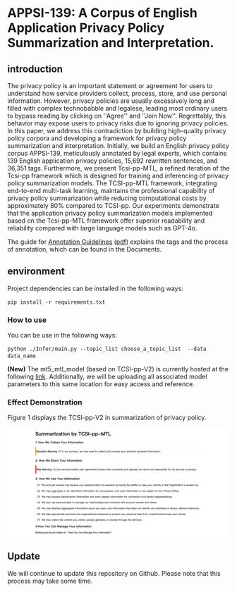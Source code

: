 # APPSI-139: A Corpus of English Application Privacy Policy Summarization and Interpretation.

## introduction
The privacy policy is an important statement or agreement for users to understand how service providers collect, process, store, and use personal information. However, privacy policies are usually excessively long and filled with complex technobabble and legalese, leading most ordinary users to bypass reading by clicking on ''Agree'' and ''Join Now''. Regrettably, this behavior may expose users to privacy risks due to ignoring privacy policies. In this paper, we address this contradiction by building high-quality privacy policy corpora and developing a framework for privacy policy summarization and interpretation. Initially, we build an English privacy policy corpus APPSI-139, meticulously annotated by legal experts, which contains 139 English application privacy policies, 15,692 rewritten sentences, and 36,351 tags. Furthermore, we present Tcsi-pp-MTL, a refined iteration of the Tcsi-pp framework which is designed for training and inferencing of privacy policy summarization models. The TCSI-pp-MTL framework, integrating end-to-end multi-task learning, maintains the professional capability of privacy policy summarization while reducing computational costs by approximately 80% compared to TCSI-pp. Our experiments demonstrate that the application privacy policy summarization models implemented based on the Tcsi-pp-MTL framework offer superior readability and reliability compared with large language models such as GPT-4o.

The guide for [Annotation Guidelines](Documents/Annotation_Guidelines.png) ([pdf](Documents/Annotation_Guidelines.pdf)) explains the tags and the process of annotation, which can be found in the Documents. 
<!-- [Paper](Documents/Annotation_Guidelines_Chinese_Version.pdf), [Appendix](Documents/Annotation_Guidelines_Chinese_Version.pdf) and -->

## environment

Project dependencies can be installed in the following ways:

```
pip install -r requirements.txt
```

### How to use

You can be use in the following ways:
```
python ./Infer/main.py --topic_list choose_a_topic_list  --data data_name
```
**(New)** The mt5_mtl_model (based on TCSI-pp-V2) is currently hosted at the following [link](https://huggingface.co/EnlightenedAI/APPSI-139/tree/main). Additionally, we will be uploading all associated model parameters to this same location for easy access and reference.
### Effect Demonstration
Figure 1 displays the TCSI-pp-V2 in summarization of privacy policy.

![Figure 1](Documents/Summarization_By_TCSI_pp_MTL.png)

## Update
We will continue to update this repository on Github. Please note that this process may take some time.





